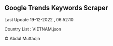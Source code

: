 

## Google Trends Keywords Scraper 
 
Last Update 19-12-2022 , 06:52:10

Country List :
VIETNAM.json



© Abdul Muttaqin 
